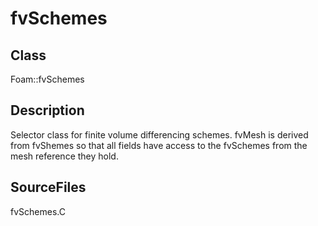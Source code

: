 # fvSchemes 
## Class
Foam::fvSchemes

## Description
Selector class for finite volume differencing schemes.
fvMesh is derived from fvShemes so that all fields have access to the
fvSchemes from the mesh reference they hold.

## SourceFiles
fvSchemes.C

